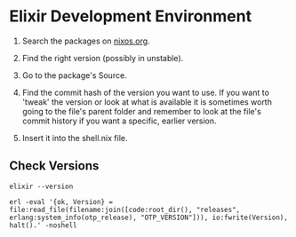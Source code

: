 # Elixir Development Environment

1. Search the packages on [nixos.org](https://search.nixos.org/packages).

2. Find the right version (possibly in unstable).

3. Go to the package's Source.

4. Find the commit hash of the version you want to use. If you want to 'tweak' the version or look at what is available it is sometimes worth going to the file's parent folder and remember to look at the file's commit history if you want a specific, earlier version.

5. Insert it into the shell.nix file.

## Check Versions

`elixir --version`

`erl -eval '{ok, Version} = file:read_file(filename:join([code:root_dir(), "releases", erlang:system_info(otp_release), "OTP_VERSION"])), io:fwrite(Version), halt().' -noshell`

